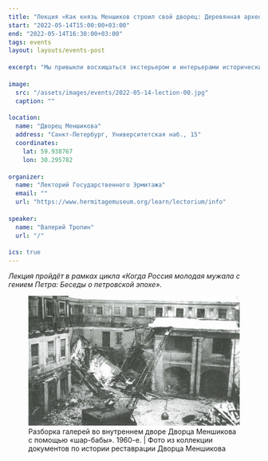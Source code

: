 ```yaml
---
title: "Лекция «Как князь Меншиков строил свой дворец: Деревянная археология из стен его дворца» во Дворце Меншикова. 14 мая 2022 г."
start: "2022-05-14T15:00:00+03:00"
end: "2022-05-14T16:30:00+03:00"
tags: events
layout: layouts/events-post

excerpt: "Мы привыкли восхищаться экстерьером и интерьерами исторических зданий и очень редко задумываемся над тем, какие инженерные решения стоят за этой внешней красотой. На лекции, посвящённой дворцу Александра Даниловича Меншикова мы обратим взгляд на вещи, которые обычно обделяют вниманием: двери, окна, переплёты рам… Мы заглянем за «изнанку» дворца и увидим, из чего состоят его стены, полы и потолки. А ещё мы пройдём по пути реставраторов здания, и вслед за ними совершим ряд открытий: увидим замурованные двери, которые помнят Меншикова, древнюю кухонную вытяжку и дверь в стене, которая никуда не ведёт."

image:
  src: "/assets/images/events/2022-05-14-lection-00.jpg"
  caption: ""

location:
  name: "Дворец Меншикова"
  address: "Санкт-Петербург, Университетская наб., 15"
  coordinates:
    lat: 59.938767
    lon: 30.295782

organizer:
  name: "Лекторий Государственного Эрмитажа"
  email: ""
  url: "https://www.hermitagemuseum.org/learn/lectorium/info"

speaker:
  name: "Валерий Тропин"
  url: "/"

ics: true
---
```


_Лекция пройдёт в рамках цикла «Когда Россия молодая мужала с гением Петра: Беседы о петровской эпохе»._

<figure>
  <img src="/assets/images/events/2022-05-14-lection-01.webp" alt="">
  <figcaption>Разборка галерей во внутреннем дворе Дворца Меншикова с помощью «шар-бабы». 1960-е. | Фото из коллекции документов по истории реставрации Дворца Меншикова</figcaption>
</figure>
